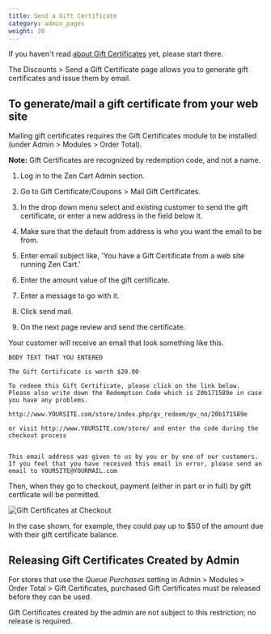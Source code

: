 ```yaml
---
title: Send a Gift Certificate 
category: admin_pages
weight: 30 
---
```


If you haven't read [about Gift Certificates](/user/order_total/gift_certificates/) yet, please start there. 

The Discounts > Send a Gift Certificate page allows you to generate gift certificates and issue them by email.

## To generate/mail a gift certificate from your web site
Mailing gift certificates requires the Gift Certificates module to be installed (under Admin > Modules > Order Total). 

**Note:** Gift Certificates are recognized by redemption code, and not a name. 

1. Log in to the Zen Cart Admin section.


2. Go to Gift Certificate/Coupons > Mail Gift Certificates.


3. In the drop down menu select and existing customer to send the gift certificate, or enter a new address in the field below it.


4. Make sure that the default from address is who you want the email to be from.


5. Enter email subject like, 'You have a Gift Certificate from a web site running Zen Cart.'


6. Enter the amount value of the gift certificate.


7. Enter a message to go with it.


8. Click send mail.


9. On the next page review and send the certificate.


Your customer will receive an email that look something like this.

```
BODY TEXT THAT YOU ENTERED

The Gift Certificate is worth $20.00

To redeem this Gift Certificate, please click on the link below. Please also write down the Redemption Code which is 20b171589e in case you have any problems.

http://www.YOURSITE.com/store/index.php/gv_redeem/gv_no/20b171589e

or visit http://www.YOURSITE.com/store/ and enter the code during the checkout process


This email address was given to us by you or by one of our customers. If you feel that you have received this email in error, please send an email to YOURSITE@YOURMAIL.com
```

Then, when they go to checkout, payment (either in part or in full) by gift certficate will be permitted.  

![Gift Certificates at Checkout](/images/gift_certificates.png)

In the case shown, for example, they could pay up to $50 of the amount due with their gift certificate balance.

## Releasing Gift Certificates Created by Admin 
For stores that use the *Queue Purchases* setting in Admin > Modules > Order Total > Gift Certificates, purchased Gift Certificates must be released before they can be used. 

Gift Certificates created by the admin are not subject to this restriction; no release is required. 

